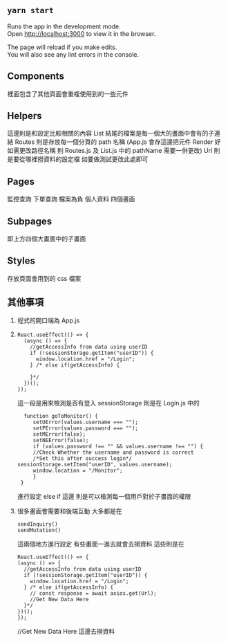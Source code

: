 ## `yarn start`

Runs the app in the development mode.\
Open [http://localhost:3000](http://localhost:3000) to view it in the browser.

The page will reload if you make edits.\
You will also see any lint errors in the console.

## Components

裡面包含了其他頁面會重複使用到的一些元件

## Helpers

這邊則是和設定比較相關的內容
List 結尾的檔案是每一個大的畫面中會有的子連結
Routes 則是存放每一個分頁的 path 名稱 (App.js 會存這邊把元件 Render 好 如需更改路徑名稱 則 Routes.js 及 List.js 中的 pathName 需要一併更改)
Url 則是要從哪裡撈資料的設定檔 如要做測試更改此處即可

## Pages

監控查詢 下單查詢 檔案為負 個人資料 四個畫面

## Subpages

即上方四個大畫面中的子畫面

## Styles

存放頁面會用到的 css 檔案

## 其他事項

1. 程式的開口端為 App.js
2. ```
   React.useEffect(() => {
     (async () => {
       //getAccessInfo from data using userID
       if (!sessionStorage.getItem("userID")) {
         window.location.href = "/Login";
       } /* else if(getAccessInfo) {

       }*/
     })();
   });
   ```

   這一段是用來檢測是否有登入
   sessionStorage 則是在 Login.js 中的

   ```
     function goToMonitor() {
        setUError(values.username === "");
        setPError(values.password === "");
        setMError(false);
        setNEError(false);
        if (values.password !== "" && values.username !== "") {
        //Check Whether the username and password is correct
        /*Set this after success login*/ sessionStorage.setItem("userID", values.username);
        window.location = "/Monitor";
        }
    }
   ```

   進行設定
   else if 這邊 則是可以檢測每一個用戶對於子畫面的權限

3. 很多畫面會需要和後端互動
   大多都是在
   ```
   sendInquiry()
   sendMutation()
   ```
   這兩個地方進行設定
   有些畫面一進去就會去撈資料
   這些則是在
   ```
   React.useEffect(() => {
   (async () => {
     //getAccessInfo from data using userID
     if (!sessionStorage.getItem("userID")) {
       window.location.href = "/Login";
     } /* else if(getAccessInfo) {
       // const response = await axios.get(Url);
       //Get New Data Here
     }*/
   })();
   });
   ```
   //Get New Data Here
   這邊去撈資料
